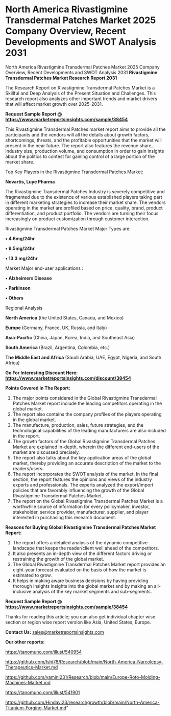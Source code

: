 # North America Rivastigmine Transdermal Patches Market 2025 Company Overview, Recent Developments and SWOT Analysis 2031
 North America Rivastigmine Transdermal Patches Market 2025 Company Overview, Recent Developments and SWOT Analysis 2031
<strong>Rivastigmine Transdermal Patches Market Research Report 2031</strong>

The Research Report on Rivastigmine Transdermal Patches Market is a Skillful and Deep Analysis of the Present Situation and Challenges. This research report also analyzes other important trends and market drivers that will affect market growth over 2025-2031.

<strong>Request Sample Report @ <a href=https://www.marketreportsinsights.com/sample/38454>https://www.marketreportsinsights.com/sample/38454</a></strong>

This Rivastigmine Transdermal Patches market report aims to provide all the participants and the vendors will all the details about growth factors, shortcomings, threats, and the profitable opportunities that the market will present in the near future. The report also features the revenue share, industry size, production volume, and consumption in order to gain insights about the politics to contest for gaining control of a large portion of the market share.

Top Key Players in the Rivastigmine Transdermal Patches Market:

<strong>Novartis, Luye Pharma</strong>

The Rivastigmine Transdermal Patches Industry is severely competitive and fragmented due to the existence of various established players taking part in different marketing strategies to increase their market share. The vendors operating in the market are profiled based on price, quality, brand, product differentiation, and product portfolio. The vendors are turning their focus increasingly on product customization through customer interaction.

Rivastigmine Transdermal Patches Market Major Types are:

<strong>•  4.6mg/24hr

•  9.5mg/24hr

•  13.3 mg/24hr</strong>

Market Major end-user applications :

<strong>•  Alzheimers Disease

•  Parkinson

•  Others</strong>

Regional Analysis

</u><strong><b>North America</b></strong> (the United States, Canada, and Mexico)

<strong><b>Europe </b></strong>(Germany, France, UK, Russia, and Italy)

<strong><b>Asia-Pacific</b></strong> (China, Japan, Korea, India, and Southeast Asia)

<strong><b>South America</b></strong> (Brazil, Argentina, Colombia, etc.)

<strong><b>The Middle East and Africa</b></strong> (Saudi Arabia, UAE, Egypt, Nigeria, and South Africa)

<strong>Go For Interesting Discount Here: <a href=https://www.marketreportsinsights.com/discount/38454>https://www.marketreportsinsights.com/discount/38454</a></strong>

<strong>Points Covered in The Report:</strong>
<ol>
  <li>The major points considered in the Global Rivastigmine Transdermal Patches Market report include the leading competitors operating in the global market.</li>
  <li>The report also contains the company profiles of the players operating in the global market.</li>
  <li>The manufacture, production, sales, future strategies, and the technological capabilities of the leading manufacturers are also included in the report.</li>
  <li>The growth factors of the Global Rivastigmine Transdermal Patches Market are explained in-depth, wherein the different end-users of the market are discussed precisely.</li>
  <li>The report also talks about the key application areas of the global market, thereby providing an accurate description of the market to the readers/users.</li>
  <li>The report incorporates the SWOT analysis of the market. In the final section, the report features the opinions and views of the industry experts and professionals. The experts analyzed the export/import policies that are favorably influencing the growth of the Global Rivastigmine Transdermal Patches Market.</li>
  <li>The report on the Global Rivastigmine Transdermal Patches Market is a worthwhile source of information for every policymaker, investor, stakeholder, service provider, manufacturer, supplier, and player interested in purchasing this research document.</li>
</ol>
<strong>Reasons for Buying Global Rivastigmine Transdermal Patches Market Report:</strong>

<ol>
  <li>The report offers a detailed analysis of the dynamic competitive landscape that keeps the reader/client well ahead of the competitors.</li>
  <li>It also presents an in-depth view of the different factors driving or restraining the growth of the global market.</li>
  <li>The Global Rivastigmine Transdermal Patches Market report provides an eight-year forecast evaluated on the basis of how the market is estimated to grow.</li>
  <li>It helps in making aware business decisions by having providing thorough insights insights into the global market and by making an all-inclusive analysis of the key market segments and sub-segments.</li>
</ol>
<strong>Request Sample Report @ <a href=https://www.marketreportsinsights.com/sample/38454>https://www.marketreportsinsights.com/sample/38454</a></strong>


Thanks for reading this article; you can also get individual chapter wise section or region wise report version like Asia, United States, Europe.

<strong>Contact Us:</strong>
sales@marketreportsinsights.com

<strong>Our other reports:</strong>

<a href=https://tanomuno.com/illust/540954>https://tanomuno.com/illust/540954</a>

<a href=https://github.com/Ishi78/Research/blob/main/North-America-Narcolepsy-Therapeutics-Market.md>https://github.com/Ishi78/Research/blob/main/North-America-Narcolepsy-Therapeutics-Market.md</a>

<a href=https://github.com/yamini231/Research/blob/main/Europe-Roto-Molding-Machines-Market.md>https://github.com/yamini231/Research/blob/main/Europe-Roto-Molding-Machines-Market.md</a>

<a href=https://tanomuno.com/illust/541901>https://tanomuno.com/illust/541901</a>

<a href=https://github.com/Hindavi23/researchgrowth/blob/main/North-America-Titanium-Forging-Market.md>https://github.com/Hindavi23/researchgrowth/blob/main/North-America-Titanium-Forging-Market.md</a>"
